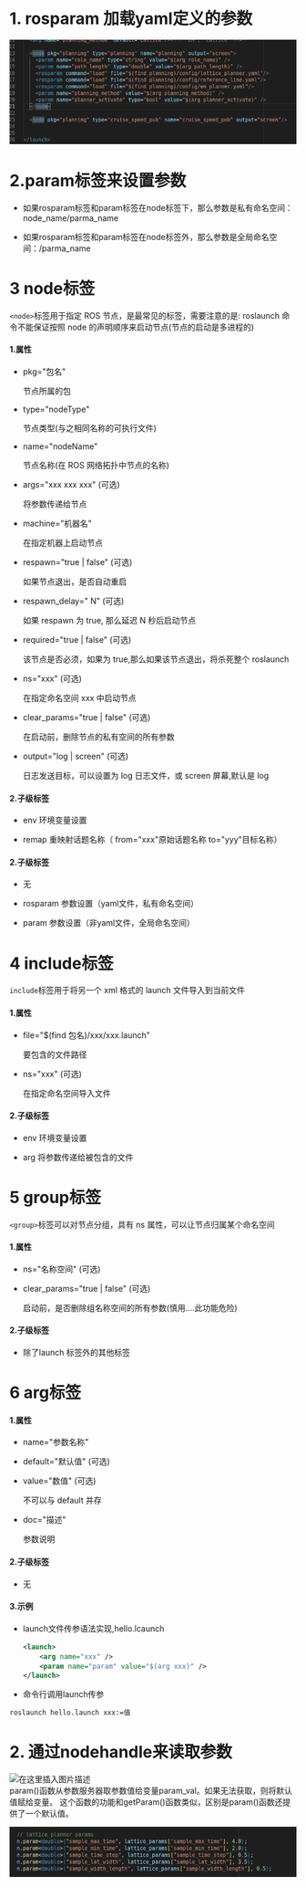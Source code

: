 
# 1. rosparam 加载yaml定义的参数

![](images/ROS的参数服务器_image_1.png)

# 2.param标签来设置参数
- 如果rosparam标签和param标签在node标签下，那么参数是私有命名空间：node_name/parma_name

- 如果rosparam标签和param标签在node标签外，那么参数是全局命名空间：/parma_name

# 3 node标签

`<node>`标签用于指定 ROS 节点，是最常见的标签，需要注意的是: roslaunch 命令不能保证按照 node 的声明顺序来启动节点(节点的启动是多进程的)

#### 1.属性

- pkg="包名"
    
    节点所属的包
    
- type="nodeType"
    
    节点类型(与之相同名称的可执行文件)
    
- name="nodeName"
    
    节点名称(在 ROS 网络拓扑中节点的名称)
    
- args="xxx xxx xxx" (可选)
    
    将参数传递给节点
    
- machine="机器名"
    
    在指定机器上启动节点
    
- respawn="true | false" (可选)
    
    如果节点退出，是否自动重启
    
- respawn_delay=" N" (可选)
    
    如果 respawn 为 true, 那么延迟 N 秒后启动节点
    
- required="true | false" (可选)
    
    该节点是否必须，如果为 true,那么如果该节点退出，将杀死整个 roslaunch
    
- ns="xxx" (可选)
    
    在指定命名空间 xxx 中启动节点
    
- clear_params="true | false" (可选)
    
    在启动前，删除节点的私有空间的所有参数
    
- output="log | screen" (可选)
    
    日志发送目标，可以设置为 log 日志文件，或 screen 屏幕,默认是 log
    

#### 2.子级标签

- env 环境变量设置
    
- remap 重映射话题名称（ from="xxx"原始话题名称 to="yyy"目标名称）
    

#### 2.子级标签

- 无
    
- rosparam 参数设置（yaml文件，私有命名空间）
    
- param 参数设置（非yaml文件，全局命名空间）

# 4 include标签

`include`标签用于将另一个 xml 格式的 launch 文件导入到当前文件

#### 1.属性

- file="$(find 包名)/xxx/xxx.launch"
    
    要包含的文件路径
    
- ns="xxx" (可选)
    
    在指定命名空间导入文件
    

#### 2.子级标签

- env 环境变量设置
    
- arg 将参数传递给被包含的文件

# 5 group标签

`<group>`标签可以对节点分组，具有 ns 属性，可以让节点归属某个命名空间

#### 1.属性

- ns="名称空间" (可选)
    
- clear_params="true | false" (可选)
    
    启动前，是否删除组名称空间的所有参数(慎用....此功能危险)
    

#### 2.子级标签

- 除了launch 标签外的其他标签

# 6 arg标签
 
#### 1.属性

- name="参数名称"
    
- default="默认值" (可选)
    
- value="数值" (可选)
    
    不可以与 default 并存
    
- doc="描述"
    
    参数说明
    

#### 2.子级标签

- 无

#### 3.示例

- launch文件传参语法实现,hello.lcaunch
    
    ```xml
    <launch>
        <arg name="xxx" />
        <param name="param" value="$(arg xxx)" />
    </launch>
    ```
    
- 命令行调用launch传参
```bash
roslaunch hello.launch xxx:=值
```

# 2. 通过nodehandle来读取参数


![在这里插入图片描述](https://img-blog.csdnimg.cn/20200520112926567.png?x-oss-process=image/watermark,type_ZmFuZ3poZW5naGVpdGk,shadow_10,text_aHR0cHM6Ly9ibG9nLmNzZG4ubmV0L0tldmluX1hpZTg2,size_16,color_FFFFFF,t_70)  
param()函数从参数服务器取参数值给变量param_val。如果无法获取，则将默认值赋给变量。
这个函数的功能和getParam()函数类似，区别是param()函数还提供了一个默认值。

![](images/ROS的参数服务器_image_2.png)
